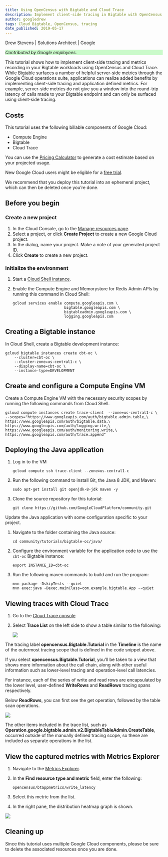 ```yaml
---
title: Using OpenCensus with Bigtable and Cloud Trace
description: Implement client-side tracing in Bigtable with OpenCensus and Cloud Trace.
author: googledrew
tags: Cloud Bigtable, OpenCensus, tracing
date_published: 2019-05-17
---
```


Drew Stevens | Solutions Architect | Google

<p style="background-color:#CAFACA;"><i>Contributed by Google employees.</i></p>

This tutorial shows how to implement client-side tracing and metrics recording in your Bigtable
workloads using OpenCensus and Cloud Trace. While Bigtable surfaces a number of helpful server-side
metrics through the Google Cloud operations suite, applications can realize added benefits by implementing client-side tracing and
application defined metrics. For example, server-side metrics do not give you a window into the round-trip
latency of calls made to your Bigtable endpoint and can only be surfaced using client-side tracing.

## Costs

This tutorial uses the following billable components of Google Cloud:

*   Compute Engine
*   Bigtable
*   Cloud Trace

You can use the [Pricing Calculator](https://cloud.google.com/products/calculator/) to generate a cost
estimate based on your projected usage.

New Google Cloud users might be eligible for a [free trial](https://cloud.google.com/free/).

We recommend that you deploy this tutorial into an ephemeral project, which can then be deleted once you’re done.

## Before you begin

### Create a new project

1.  In the Cloud Console, go to the [Manage resources page](https://console.cloud.google.com/cloud-resource-manager).
2.  Select a project, or click **Create Project** to create a new Google Cloud project.
3.  In the dialog, name your project. Make a note of your generated project ID.
4.  Click **Create** to create a new project.

### Initialize the environment

1.  Start a [Cloud Shell instance](https://console.cloud.google.com/home/dashboard?cloudshell%3Dtrue).

2.  Enable the Compute Engine and Memorystore for Redis Admin APIs by running this command in Cloud Shell:

        gcloud services enable compute.googleapis.com \
                               bigtable.googleapis.com \
                               bigtableadmin.googleapis.com \
                               logging.googleapis.com
    

## Creating a Bigtable instance

In Cloud Shell, create a Bigtable development instance:

    gcloud bigtable instances create cbt-oc \
        --cluster=cbt-oc \
        --cluster-zone=us-central1-c \
        --display-name=cbt-oc \
        --instance-type=DEVELOPMENT

## Create and configure a Compute Engine VM

Create a Compute Engine VM with the necessary security scopes by running the following commands from Cloud Shell. 

    gcloud compute instances create trace-client  --zone=us-central1-c \
    --scopes="https://www.googleapis.com/auth/bigtable.admin.table,\
    https://www.googleapis.com/auth/bigtable.data,\
    https://www.googleapis.com/auth/logging.write,\
    https://www.googleapis.com/auth/monitoring.write,\
    https://www.googleapis.com/auth/trace.append"

## Deploying the Java application

1.  Log in to the VM

        gcloud compute ssh trace-client --zone=us-central1-c
        
1.  Run the following command to install Git, the Java 8 JDK, and Maven:

        sudo apt-get install git openjdk-8-jdk maven -y

1.  Clone the source repository for this tutorial:

        git clone https://github.com/GoogleCloudPlatform/community.git
        
Update the Java application with some configuration specific to your project.

1.  Navigate to the folder containing the Java source:

        cd community/tutorials/bigtable-oc/java/

1.  Configure the environment variable for the application code to use the `cbt-oc` Bigtable instance:

        export INSTANCE_ID=cbt-oc
        
1.  Run the following maven commands to build and run the program:

        mvn package -DskipTests --quiet
        mvn exec:java -Dexec.mainClass=com.example.bigtable.App --quiet

## Viewing traces with Cloud Trace

1.  Go to the [Cloud Trace console](https://cloud.google.com/console/traces)

1.  Select **Trace List** on the left side to show a table similar to the following:

    ![](https://storage.googleapis.com/gcp-community/tutorials/bigtable-oc/trace-list-2.png)

The tracing label **opencensus.Bigtable.Tutorial** in the **Timeline** is the name of 
the outermost tracing scope that is defined in the code snippet above.

If you select **opencensus.Bigtable.Tutorial**, you'll be taken to a view 
that shows more information about the call chain, along with other useful 
information such as lower-level tracing and operation-level call latencies.

For instance, each of the series of write and read rows are encapsulated 
by the lower level, user-defined  **WriteRows** and **ReadRows** tracing spans respectively. 

Below **ReadRows**, you can first see the get operation, followed by the table scan operations.

![](https://storage.googleapis.com/gcp-community/tutorials/bigtable-oc/trace-timeline-2.png)

The other items included in the trace list, such as **Operation.google.bigtable.admin.v2.BigtableTableAdmin.CreateTable**,  
occurred outside of the manually defined tracing scope, so these are included as separate operations in the list.

## View the captured metrics with Metrics Explorer

1.  Navigate to the [Metrics Explorer](https://app.google.stackdriver.com/metrics-explorer).

1.  In the **Find resource type and metric** field, enter the following:

        opencensus/btappmetrics/write_latency

1.  Select this metric from the list.

1.  In the right pane, the distribution heatmap graph is shown.

![](https://storage.googleapis.com/gcp-community/tutorials/bigtable-oc/metrics-heatmap.png)


## Cleaning up

Since this tutorial uses multiple Google Cloud components, please be sure to delete the associated resources once you are done.

